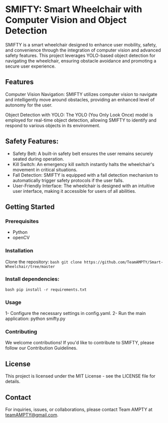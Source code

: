 # SMIFTY: Smart Wheelchair with Computer Vision and Object Detection

SMIFTY is a smart wheelchair designed to enhance user mobility, safety, and convenience through the integration of computer vision and advanced safety features. This project leverages YOLO-based object detection for navigating the wheelchair, ensuring obstacle avoidance and promoting a secure user experience.

## Features
Computer Vision Navigation: SMIFTY utilizes computer vision to navigate and intelligently move around obstacles, providing an enhanced level of autonomy for the user.

Object Detection with YOLO: The YOLO (You Only Look Once) model is employed for real-time object detection, allowing SMIFTY to identify and respond to various objects in its environment.

## Safety Features:

- Safety Belt: A built-in safety belt ensures the user remains securely seated during operation.
- Kill Switch: An emergency kill switch instantly halts the wheelchair's movement in critical situations.
- Fall Detection: SMIFTY is equipped with a fall detection mechanism to automatically trigger safety protocols if the user falls.
- User-Friendly Interface: The wheelchair is designed with an intuitive user interface, making it accessible for users of all abilities.

## Getting Started
### Prerequisites
- Python
- openCV
### Installation
Clone the repository:
```bash git clone https://github.com/TeamAMPTY/Smart-Wheelchair/tree/master ```
### Install dependencies: 
```bash pip install -r requirements.txt ```
### Usage
1- Configure the necessary settings in config.yaml.
2- Run the main application: python smifty.py
### Contributing
We welcome contributions! If you'd like to contribute to SMIFTY, please follow our Contribution Guidelines.

## License
This project is licensed under the MIT License - see the LICENSE file for details.

## Contact
For inquiries, issues, or collaborations, please contact Team AMPTY at teamAMPTY@gmail.com.
